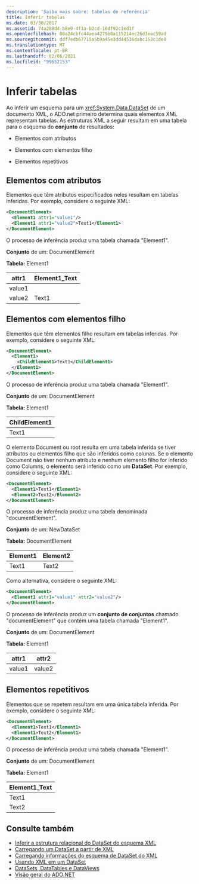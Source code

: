 ```yaml
---
description: 'Saiba mais sobre: tabelas de referência'
title: Inferir tabelas
ms.date: 03/30/2017
ms.assetid: 74a288d4-b8e9-4f1a-b2cd-10df92c1ed1f
ms.openlocfilehash: 00a24cbfc44aea4279b0a115214ec26d3eac59ad
ms.sourcegitcommit: ddf7edb67715a5b9a45e3dd44536dabc153c1de0
ms.translationtype: MT
ms.contentlocale: pt-BR
ms.lasthandoff: 02/06/2021
ms.locfileid: "99652153"
---
```

# <a name="inferring-tables"></a>Inferir tabelas

Ao inferir um esquema para um <xref:System.Data.DataSet> de um documento XML, o ADO.net primeiro determina quais elementos XML representam tabelas. As estruturas XML a seguir resultam em uma tabela para o esquema do **conjunto** de resultados:  
  
- Elementos com atributos  
  
- Elementos com elementos filho  
  
- Elementos repetitivos  
  
## <a name="elements-with-attributes"></a>Elementos com atributos  

 Elementos que têm atributos especificados neles resultam em tabelas inferidas. Por exemplo, considere o seguinte XML:  
  
```xml  
<DocumentElement>  
  <Element1 attr1="value1"/>  
  <Element1 attr1="value2">Text1</Element1>  
</DocumentElement>  
```  
  
 O processo de inferência produz uma tabela chamada "Element1".  
  
 **Conjunto** de um: DocumentElement  
  
 **Tabela:** Element1  
  
|attr1|Element1_Text|  
|-----------|--------------------|  
|value1||  
|value2|Text1|  
  
## <a name="elements-with-child-elements"></a>Elementos com elementos filho  

 Elementos que têm elementos filho resultam em tabelas inferidas. Por exemplo, considere o seguinte XML:  
  
```xml  
<DocumentElement>  
  <Element1>  
    <ChildElement1>Text1</ChildElement1>  
  </Element1>  
</DocumentElement>  
```  
  
 O processo de inferência produz uma tabela chamada "Element1".  
  
 **Conjunto** de um: DocumentElement  
  
 **Tabela:** Element1  
  
|ChildElement1|  
|-------------------|  
|Text1|  
  
 O elemento Document ou root resulta em uma tabela inferida se tiver atributos ou elementos filho que são inferidos como colunas. Se o elemento Document não tiver nenhum atributo e nenhum elemento filho for inferido como Columns, o elemento será inferido como um **DataSet**. Por exemplo, considere o seguinte XML:  
  
```xml  
<DocumentElement>  
  <Element1>Text1</Element1>  
  <Element2>Text2</Element2>  
</DocumentElement>  
```  
  
 O processo de inferência produz uma tabela denominada "documentElement".  
  
 **Conjunto** de um: NewDataSet  
  
 **Tabela:** DocumentElement  
  
|Element1|Element2|  
|--------------|--------------|  
|Text1|Text2|  
  
 Como alternativa, considere o seguinte XML:  
  
```xml  
<DocumentElement>  
  <Element1 attr1="value1" attr2="value2"/>  
</DocumentElement>  
```  
  
 O processo de inferência produz um **conjunto de conjuntos** chamado "documentElement" que contém uma tabela chamada "Element1".  
  
 **Conjunto** de um: DocumentElement  
  
 **Tabela:** Element1  
  
|attr1|attr2|  
|-----------|-----------|  
|value1|value2|  
  
## <a name="repeating-elements"></a>Elementos repetitivos  

 Elementos que se repetem resultam em uma única tabela inferida. Por exemplo, considere o seguinte XML:  
  
```xml  
<DocumentElement>  
  <Element1>Text1</Element1>  
  <Element1>Text2</Element1>  
</DocumentElement>  
```  
  
 O processo de inferência produz uma tabela chamada "Element1".  
  
 **Conjunto** de um: DocumentElement  
  
 **Tabela:** Element1  
  
|Element1_Text|  
|--------------------|  
|Text1|  
|Text2|  
  
## <a name="see-also"></a>Consulte também

- [Inferir a estrutura relacional do DataSet do esquema XML](inferring-dataset-relational-structure-from-xml.md)
- [Carregando um DataSet a partir de XML](loading-a-dataset-from-xml.md)
- [Carregando informações do esquema de DataSet do XML](loading-dataset-schema-information-from-xml.md)
- [Usando XML em um DataSet](using-xml-in-a-dataset.md)
- [DataSets, DataTables e DataViews](index.md)
- [Visão geral do ADO.NET](../ado-net-overview.md)
